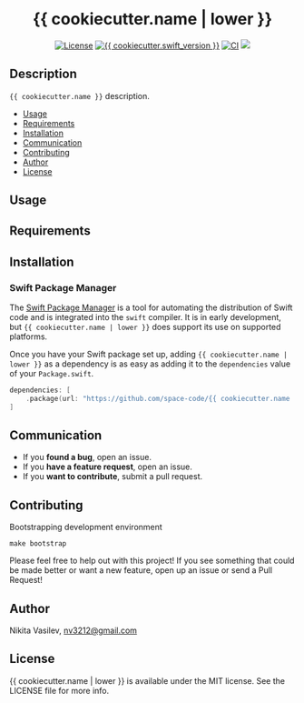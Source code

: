 <h1 align="center" style="margin-top: 0px;">{{ cookiecutter.name | lower }}</h1>

<p align="center">
<a href="https://github.com/space-code/{{ cookiecutter.name | lower }}/blob/main/LICENSE"><img alt="License" src="https://img.shields.io/github/license/space-code/{{ cookiecutter.name | lower }}?style=flat"></a> 
<a href="https://developer.apple.com/swift"><img alt="{{ cookiecutter.swift_version }}" src="https://img.shields.io/badge/language-Swift{{ cookiecutter.swift_version }}-orange.svg"/></a>
<a href="https://github.com/space-code/{{ cookiecutter.name | lower }}"><img alt="CI" src="https://github.com/space-code/{{ cookiecutter.name }}/actions/workflows/ci.yml/badge.svg?branch=main"></a>
<a href="https://github.com/apple/swift-package-manager" alt="{{ cookiecutter.name | lower }} on Swift Package Manager" title="{{ cookiecutter.name | lower }} on Swift Package Manager"><img src="https://img.shields.io/badge/Swift%20Package%20Manager-compatible-brightgreen.svg" /></a>
</p>

## Description
`{{ cookiecutter.name }}` description.

- [Usage](#usage)
- [Requirements](#requirements)
- [Installation](#installation)
- [Communication](#communication)
- [Contributing](#contributing)
- [Author](#author)
- [License](#license)

## Usage

## Requirements

## Installation
### Swift Package Manager

The [Swift Package Manager](https://swift.org/package-manager/) is a tool for automating the distribution of Swift code and is integrated into the `swift` compiler. It is in early development, but `{{ cookiecutter.name | lower }}` does support its use on supported platforms.

Once you have your Swift package set up, adding `{{ cookiecutter.name | lower }}` as a dependency is as easy as adding it to the `dependencies` value of your `Package.swift`.

```swift
dependencies: [
    .package(url: "https://github.com/space-code/{{ cookiecutter.name | lower }}.git", .upToNextMajor(from: "{{ cookiecutter.package_version }}"))
]
```

## Communication
- If you **found a bug**, open an issue.
- If you **have a feature request**, open an issue.
- If you **want to contribute**, submit a pull request.

## Contributing
Bootstrapping development environment

```
make bootstrap
```

Please feel free to help out with this project! If you see something that could be made better or want a new feature, open up an issue or send a Pull Request!

## Author
Nikita Vasilev, nv3212@gmail.com

## License
{{ cookiecutter.name | lower }} is available under the MIT license. See the LICENSE file for more info.